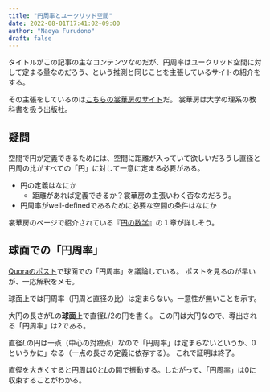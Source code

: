 ```yaml
---
title: "円周率とユークリッド空間"
date: 2022-08-01T17:41:02+09:00
author: "Naoya Furudono"
draft: false
---
```


タイトルがこの記事の主なコンテンツなのだが、円周率はユークリッド空間に対して定まる量なのだろう、という推測と同じことを主張しているサイトの紹介をする。

その主張をしているのは[こちらの裳華房のサイト](https://www.shokabo.co.jp/keyword/2003_01_pi.html)だ。
裳華房は大学の理系の教科書を扱う出版社。

## 疑問

空間で円が定義できるためには、空間に距離が入っていて欲しいだろうし直径と円周の比がすべての「円」に対して一意に定まる必要がある。

- 円の定義はなにか
  - 距離があれば定義できるか？裳華房の主張いわく否なのだろう。
- 円周率がwell-definedであるために必要な空間の条件はなにか

裳華房のページで紹介されている『[円の数学](https://www.shokabo.co.jp/mybooks/ISBN978-4-7853-1516-0.htm)』の１章が詳しそう。

## 球面での「円周率」

[Quoraのポスト](https://jp.quora.com/%E6%9B%B2%E3%81%8C%E3%81%A3%E3%81%9F%E7%A9%BA%E9%96%93%E3%81%AA%E3%82%89%E5%86%86%E5%91%A8%E7%8E%87%E3%82%92%E6%95%B4%E6%95%B0%E3%81%AB%E3%81%A7%E3%81%8D%E3%82%8B%E3%81%A7%E3%81%97%E3%82%87%E3%81%86%E3%81%8B)で球面での「円周率」を議論している。
ポストを見るのが早いが、一応解釈をメモ。

球面上では円周率（円周と直径の比）は定まらない。一意性が無いことを示す。

大円の長さが$L$の**球面**上で直径$L/2$の円を書く。
この円は大円なので、導出される「円周率」は$2$である。

直径$L$の円は一点（中心の対蹠点）なので「円周率」は定まらないというか、$0$というかに」なる（一点の長さの定義に依存する）。
これで証明は終了。

直径を大きくすると円周は$0$と$L$の間で振動する。したがって、「円周率」は$0$に収束することがわかる。

